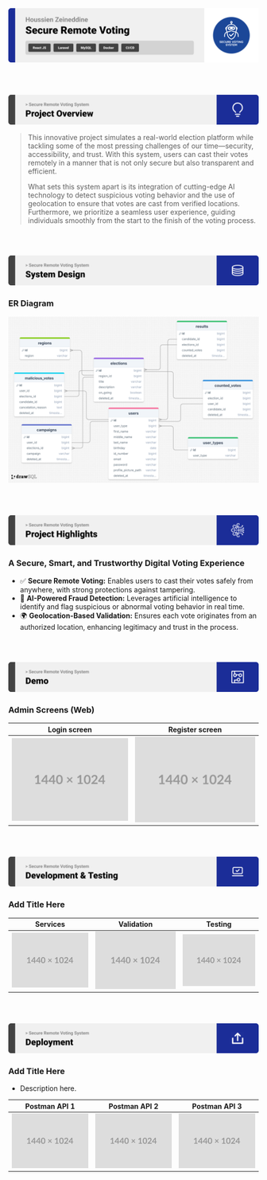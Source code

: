 <img src="./readme/title1.svg"/>

<br><br>

<!-- project overview -->
<img src="./readme/title2.svg"/>

> This innovative project simulates a real-world election platform while tackling some of the most pressing challenges of our time—security, accessibility, and trust. With this system, users can cast their votes remotely in a manner that is not only secure but also transparent and efficient.
>
> What sets this system apart is its integration of cutting-edge AI technology to detect suspicious voting behavior and the use of geolocation to ensure that votes are cast from verified locations. Furthermore, we prioritize a seamless user experience, guiding individuals smoothly from the start to the finish of the voting process.

<br><br>

<!-- System Design -->
<img src="./readme/title3.svg"/>

### ER Diagram

<img src="./readme/ER Diagram.png">

<br><br>

<!-- Project Highlights -->
<img src="./readme/title4.svg"/>

### A Secure, Smart, and Trustworthy Digital Voting Experience

- ✅ **Secure Remote Voting:** Enables users to cast their votes safely from anywhere, with strong protections against tampering.
- 🤖 **AI-Powered Fraud Detection:** Leverages artificial intelligence to identify and flag suspicious or abnormal voting behavior in real time.
- 🌍 **Geolocation-Based Validation:** Ensures each vote originates from an authorized location, enhancing legitimacy and trust in the process.

<br><br>

<!-- Demo -->
<img src="./readme/title5.svg"/>

<!-- ### User Screens (Mobile)

| Login screen                            | Register screen                       | Register screen                       |
| --------------------------------------- | ------------------------------------- | ------------------------------------- |
| ![Landing](./readme/demo/1440x1024.png) | ![fsdaf](./readme/demo/1440x1024.png) | ![fsdaf](./readme/demo/1440x1024.png) | -->

### Admin Screens (Web)

| Login screen                            | Register screen                       |
| --------------------------------------- | ------------------------------------- |
| ![Landing](./readme/demo/1440x1024.png) | ![fsdaf](./readme/demo/1440x1024.png) |

<br><br>

<!-- Development & Testing -->
<img src="./readme/title6.svg"/>

### Add Title Here

| Services                                | Validation                            | Testing                               |
| --------------------------------------- | ------------------------------------- | ------------------------------------- |
| ![Landing](./readme/demo/1440x1024.png) | ![fsdaf](./readme/demo/1440x1024.png) | ![fsdaf](./readme/demo/1440x1024.png) |

<br><br>

<!-- Deployment -->
<img src="./readme/title7.svg"/>

### Add Title Here

- Description here.

| Postman API 1                           | Postman API 2                         | Postman API 3                         |
| --------------------------------------- | ------------------------------------- | ------------------------------------- |
| ![Landing](./readme/demo/1440x1024.png) | ![fsdaf](./readme/demo/1440x1024.png) | ![fsdaf](./readme/demo/1440x1024.png) |

<br><br>
